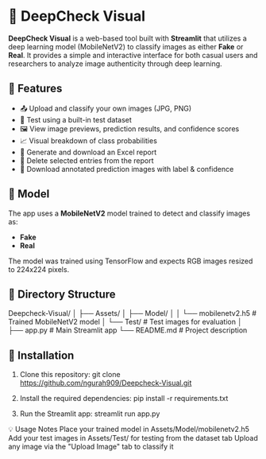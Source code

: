 # 🧠 DeepCheck Visual

**DeepCheck Visual** is a web-based tool built with **Streamlit** that utilizes a deep learning model (MobileNetV2) to classify images as either **Fake** or **Real**. It provides a simple and interactive interface for both casual users and researchers to analyze image authenticity through deep learning.

## 🚀 Features

- 📤 Upload and classify your own images (JPG, PNG)
- 🧪 Test using a built-in test dataset
- 🖼️ View image previews, prediction results, and confidence scores
- 📈 Visual breakdown of class probabilities
- 🧾 Generate and download an Excel report
- 🧹 Delete selected entries from the report
- 📝 Download annotated prediction images with label & confidence

## 🧠 Model

The app uses a **MobileNetV2** model trained to detect and classify images as:
- **Fake**
- **Real**

The model was trained using TensorFlow and expects RGB images resized to 224x224 pixels.

## 📁 Directory Structure
Deepcheck-Visual/
│
├── Assets/
│ ├── Model/
│ │ └── mobilenetv2.h5 # Trained MobileNetV2 model
│ └── Test/ # Test images for evaluation
│
├── app.py # Main Streamlit app
└── README.md # Project description


## 🧰 Installation

1. Clone this repository:
git clone https://github.com/ngurah909/Deepcheck-Visual.git

2. Install the required dependencies:
pip install -r requirements.txt

3. Run the Streamlit app:
streamlit run app.py

💡 Usage Notes
Place your trained model in Assets/Model/mobilenetv2.h5
Add your test images in Assets/Test/ for testing from the dataset tab
Upload any image via the "Upload Image" tab to classify it
